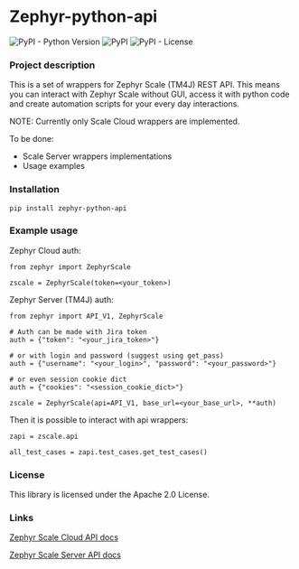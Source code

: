 # Zephyr-python-api


![PyPI - Python Version](https://img.shields.io/pypi/pyversions/zephyr-python-api)
![PyPI](https://img.shields.io/pypi/v/zephyr-python-api)
![PyPI - License](https://img.shields.io/pypi/l/zephyr-python-api)
### Project description
This is a set of wrappers for Zephyr Scale (TM4J) REST API. This means you can interact with Zephyr Scale without GUI, access it with python code and create automation scripts for your every day interactions. 

NOTE: Currently only Scale Cloud wrappers are implemented. 

To be done:
* Scale Server wrappers implementations
* Usage examples

### Installation

```
pip install zephyr-python-api
```

### Example usage

Zephyr Cloud auth:
```
from zephyr import ZephyrScale

zscale = ZephyrScale(token=<your_token>)
```

Zephyr Server (TM4J) auth:
```
from zephyr import API_V1, ZephyrScale

# Auth can be made with Jira token
auth = {"token": "<your_jira_token>"}

# or with login and password (suggest using get_pass)
auth = {"username": "<your_login>", "password": "<your_password>"}

# or even session cookie dict
auth = {"cookies": "<session_cookie_dict>"}

zscale = ZephyrScale(api=API_V1, base_url=<your_base_url>, **auth)
```

Then it is possible to interact with api wrappers:
```
zapi = zscale.api

all_test_cases = zapi.test_cases.get_test_cases()
```


### License

This library is licensed under the Apache 2.0 License.

### Links

[Zephyr Scale Cloud API docs](https://support.smartbear.com/zephyr-scale-cloud/api-docs/)

[Zephyr Scale Server API docs](https://support.smartbear.com/zephyr-scale-server/api-docs/v1/)